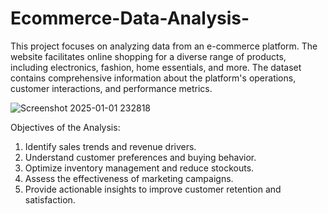 # Ecommerce-Data-Analysis-
This project focuses on analyzing data from an e-commerce platform. The website facilitates online shopping for a diverse range of products, including electronics, fashion, home essentials, and more. The dataset contains comprehensive information about the platform's operations, customer interactions, and performance metrics.

![Screenshot 2025-01-01 232818](https://github.com/user-attachments/assets/70cd91c5-f7a5-4828-9312-ad14293b2103)



Objectives of the Analysis:
1. Identify sales trends and revenue drivers.
2. Understand customer preferences and buying behavior.
3. Optimize inventory management and reduce stockouts.
4. Assess the effectiveness of marketing campaigns.
5. Provide actionable insights to improve customer retention and satisfaction.
